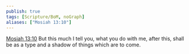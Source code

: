 ```yaml
---
publish: true
tags: [Scripture/BoM, noGraph]
aliases: ["Mosiah 13:10"]
---
```

[Mosiah 13:10](https://churchofjesuschrist.org/study/scriptures/bofm/mosiah/13?lang=eng&id=p10#p10) But this much I tell you, what you do with me, after this, shall be as a type and a shadow of things which are to come.
